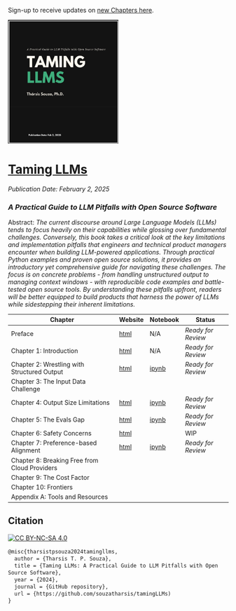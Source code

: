 Sign-up to receive updates on [new Chapters here](https://tamingllm.substack.com/).

 <a href="https://www.souzatharsis.com/tamingLLMs" target="_blank">
  <img src="tamingllms/_static/tamingcoverv1.jpg" style="background-color:white; width:50%;" alt="Taming LLMs Cover" />
 </a>


# [Taming LLMs](https://www.souzatharsis.com/tamingLLMs)
*Publication Date: February 2, 2025*
### *A Practical Guide to LLM Pitfalls with Open Source Software*

Abstract: *The current discourse around Large Language Models (LLMs) tends to focus heavily on their capabilities while glossing over fundamental challenges. Conversely, this book takes a critical look at the key limitations and implementation pitfalls that engineers and technical product managers encounter when building LLM-powered applications. Through practical Python examples and proven open source solutions, it provides an introductory yet comprehensive guide for navigating these challenges. The focus is on concrete problems - from handling unstructured output to managing context windows - with reproducible code examples and battle-tested open source tools. By understanding these pitfalls upfront, readers will be better equipped to build products that harness the power of LLMs while sidestepping their inherent limitations.*

| Chapter                                   | Website      | Notebook      | Status               |
|-------------------------------------------|--------------|---------------|----------------------|
| Preface                   | [html](https://www.souzatharsis.com/tamingLLMs/markdown/preface.html) | N/A           | *Ready for Review*                   |
| Chapter 1: Introduction                   | [html](https://www.souzatharsis.com/tamingLLMs/markdown/intro.html) | N/A           | *Ready for Review*                   |
| Chapter 2: Wrestling with Structured Output| [html](https://www.souzatharsis.com/tamingLLMs/notebooks/structured_output.html) | [ipynb](https://github.com/souzatharsis/tamingLLMs/blob/master/tamingllms/notebooks/structured_output.ipynb) | *Ready for Review*     |
| Chapter 3: The Input Data Challenge      |              |               |                  |
| Chapter 4: Output Size Limitations       | [html](https://www.souzatharsis.com/tamingLLMs/notebooks/output_size_limit.html) | [ipynb](https://github.com/souzatharsis/tamingLLMs/blob/master/tamingllms/notebooks/output_size_limit.ipynb) | *Ready for Review*    |
| Chapter 5: The Evals Gap                 | [html](https://www.souzatharsis.com/tamingLLMs/notebooks/evals.html) | [ipynb](https://github.com/souzatharsis/tamingLLMs/blob/master/tamingllms/notebooks/evals.ipynb) | *Ready for Review*     |
| Chapter 6: Safety Concerns               | [html](https://www.souzatharsis.com/tamingLLMs/notebooks/safety.html) |               | WIP                  |
| Chapter 7: Preference-based Alignment     | [html](https://www.souzatharsis.com/tamingLLMs/notebooks/alignment.html) | [ipynb](https://github.com/souzatharsis/tamingLLMs/blob/master/tamingllms/notebooks/alignment.ipynb) | *Ready for Review*     |
| Chapter 8: Breaking Free from Cloud Providers |              |               |                  |
| Chapter 9: The Cost Factor                |              |               |                 |
| Chapter 10: Frontiers                |              |               |                 |
| Appendix A: Tools and Resources           |              |               |                |


## Citation
[![CC BY-NC-SA 4.0][cc-by-nc-sa-image]][cc-by-nc-sa]

[cc-by-nc-sa]: http://creativecommons.org/licenses/by-nc-sa/4.0/
[cc-by-nc-sa-image]: https://licensebuttons.net/l/by-nc-sa/4.0/88x31.png
[cc-by-nc-sa-shield]: https://img.shields.io/badge/License-CC-BY--NC--SA-4.0-lightgrey.svg

```
@misc{tharsistpsouza2024tamingllms,
  author = {Tharsis T. P. Souza},
  title = {Taming LLMs: A Practical Guide to LLM Pitfalls with Open Source Software},
  year = {2024},
  journal = {GitHub repository},
  url = {https://github.com/souzatharsis/tamingLLMs)
}
```
